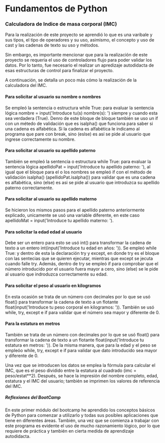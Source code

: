 # Fundamentos de Python
### Calculadora de Indice de masa corporal (IMC)

Para la realización de este proyecto se aprendió lo que es una varibale y sus tipos, el tipo de operadores y su uso, asimismo,  el concepto y uso de cast y las cadenas de texto su uso y métodos.

Sin embargo, es importante mencionar que para la realización de este proyecto se requeria el uso de controladores flujo para poder validar los datos. Por lo tanto, fue necesario el realizar un apredizaje autodidacta de esas estructuras de control para finalizar el proyecto.

A continuación, se detalla un poco más cómo la realización de la calculadora del IMC.

#### Para solicitar al usuario su nombre o nombres
Se empleó la sentencia o estructura while True: para evaluar la sentencia lógica nombre = input('Introduce tu(s) nombre(s): ') siempre y cuando esta sea verdadera (True). Denro de este bloque de bloque también se uso un if con un métedo de validación que es isalpha() que funciona para saber si una cadena es alfabética. Si la cadena es alfabética le indicamo al programa que pare con break, sino (eslse) es así se pide al usuario que ingrese correctamente su nombre.

#### Para solicitar al usuario su apellido paterno
También se empleó la sentencia o estructura while True: para evaluar la sentencia lógica apellidoPat = input('Introduce tu apellido paterno: '), al igual que el bloque para el o los nombres se empleó if con el método de validación isalpha() (apellidoPat.isalpha()) para validar que es una cadena es alfabética, sino (else) es asi se pide al usuario que introduzca su apellido paterno correctamente.

#### Para solicitar al usuario su apellido materno
Se hicieron los mismos pasos para el apellido paterno anteriormente explicado, unicamente se usó una variable diferente, en este caso apellidoMat = input('Introduce tu apellido materno: ').

#### Para solicitar la edad edad al usuario  
Debe ser un entero para esto se usó int() para transformar la cadena de texto a un entero int(input('Introduce tu edad en años: ')). Se empleó while True: y dentro de esta la declaración try y except, en donde try es el bloque con las sentecias que se quieren ejecutar, mientras que except se jecuta cuando falle try. Además, dentro de try se empleó if para comprobar que el número introducido por el usuario fuera mayor a cero, sino (else) se le pide al usuario que indroduzca correctamente su edad.

#### Para solicitar el peso al usuario en kilogramos
En esta ocasión se trata de un número con decimales por lo que se usó float() para transformar la cadena de texto a un flotante float(input('Introduce tu peso corporal en kilogramos: ')). También se usó while, try, except e if para validar que el número sea mayor y diferente de 0.

#### Para la estatura en metros
También se trata de un número con decimales por lo que se usó float() para transformar la cadena de texto a un flotante float(input('Introduce tu estatura en metros: ')). De la misma manera, que para la edad y el peso se empleóo while, try, except e if para validar que dato introducido sea mayor y diferente de 0.

Una vez que se introducen los datos se emplea la fórmula para calcular el IMC, que es el peso dividido entre la estatura al cuadrado (imc = peso/estat**2). Después, se hace la impresión del nombre completo, edad, estatura y el IMC del usuario; también se imprimen los valores de referencia del IMC.

##### Reflexiones del BootCamp
En este primer módulo del bootcamp he aprendido los conceptos básicos de Python para comenzar a utilizarlo y todas sus posibles aplicaciones que tiene en diferentes áreas. También, una vez que se comienza a trabajar con este programa es evidente el uso de mucho razonamiento lógico, por lo que requiere de  práctica y también en cierta medida de aprendizaje autodidacta.
